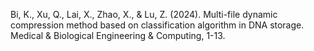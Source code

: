 
Bi, K., Xu, Q., Lai, X., Zhao, X., & Lu, Z. (2024). Multi-file dynamic compression method based on classification algorithm in DNA storage. Medical & Biological Engineering & Computing, 1-13.
